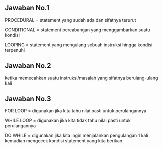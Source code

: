 ## Jawaban No.1
PROCEDURAL    = statement yang sudah ada dan sifatnya terurut

CONDITIONAL   = statement percabangan yang menggambarkan suatu kondisi

LOOPING       = statement yang mengulang sebuah instruksi hingga kondisi terpenuhi
## Jawaban No.2
ketika memecahkan suatu instruksi/masalah yang sifatnya berulang-ulang kali
## Jawaban No.3
FOR LOOP      = digunakan jika kita tahu nilai pasti untuk perulangannya

WHILE LOOP    = digunakan jika kita tidak tahu nilai pasti untuk perulangannya

DO WHILE      = digunakan jika kita ingin menjalankan pengulangan 1 kali kemudian mengecek kondisi statement yang kita berikan
